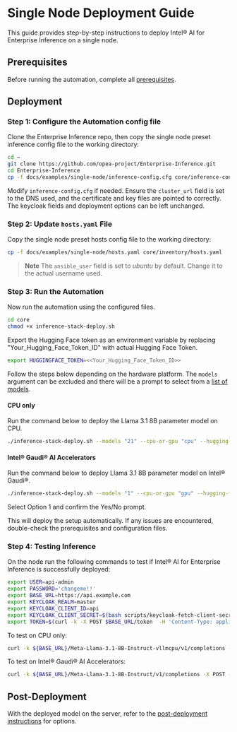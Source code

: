 # Single Node Deployment Guide

This guide provides step-by-step instructions to deploy Intel® AI for Enterprise Inference on a single node.

## Prerequisites
Before running the automation, complete all [prerequisites](./prerequisites.md).

## Deployment

### Step 1: Configure the Automation config file
Clone the Enterprise Inference repo, then copy the single node preset inference config file to the working directory:

```bash
cd ~
git clone https://github.com/opea-project/Enterprise-Inference.git
cd Enterprise-Inference
cp -f docs/examples/single-node/inference-config.cfg core/inference-config.cfg
```

Modify `inference-config.cfg` if needed. Ensure the `cluster_url` field is set to the DNS used, and the certificate and key files are pointed to correctly. The keycloak fields and deployment options can be left unchanged.

### Step 2: Update `hosts.yaml` File
Copy the single node preset hosts config file to the working directory:

```bash
cp -f docs/examples/single-node/hosts.yaml core/inventory/hosts.yaml
```

> **Note** The `ansible_user` field is set to *ubuntu* by default. Change it to the actual username used. 

### Step 3: Run the Automation
Now run the automation using the configured files.
```bash
cd core
chmod +x inference-stack-deploy.sh
```
 Export the Hugging Face token as an environment variable by replacing "Your_Hugging_Face_Token_ID" with actual Hugging Face Token. 
```bash
export HUGGINGFACE_TOKEN=<<Your_Hugging_Face_Token_ID>>
```

Follow the steps below depending on the hardware platform. The `models` argument can be excluded and there will be a prompt to select from a [list of models](./supported-models.md).

#### CPU only
Run the command below to deploy the Llama 3.1 8B parameter model on CPU.
```bash
./inference-stack-deploy.sh --models "21" --cpu-or-gpu "cpu" --hugging-face-token $HUGGINGFACE_TOKEN
```

#### Intel® Gaudi® AI Accelerators
Run the command below to deploy Llama 3.1 8B parameter model on Intel® Gaudi®.
```bash
./inference-stack-deploy.sh --models "1" --cpu-or-gpu "gpu" --hugging-face-token $HUGGINGFACE_TOKEN
```

Select Option 1 and confirm the Yes/No prompt.

This will deploy the setup automatically. If any issues are encountered, double-check the prerequisites and configuration files.

### Step 4: Testing Inference
On the node run the following commands to test if Intel® AI for Enterprise Inference is successfully deployed:

```bash
export USER=api-admin
export PASSWORD='changeme!!'
export BASE_URL=https://api.example.com
export KEYCLOAK_REALM=master
export KEYCLOAK_CLIENT_ID=api
export KEYCLOAK_CLIENT_SECRET=$(bash scripts/keycloak-fetch-client-secret.sh api.example.com api-admin 'changeme!!' api | awk -F': ' '/Client secret:/ {print $2}')
export TOKEN=$(curl -k -X POST $BASE_URL/token  -H 'Content-Type: application/x-www-form-urlencoded' -d "grant_type=client_credentials&client_id=${KEYCLOAK_CLIENT_ID}&client_secret=${KEYCLOAK_CLIENT_SECRET}" | jq -r .access_token)
```

To test on CPU only:
```bash
curl -k ${BASE_URL}/Meta-Llama-3.1-8B-Instruct-vllmcpu/v1/completions -X POST -d '{"model": "meta-llama/Meta-Llama-3.1-8B-Instruct", "prompt": "What is Deep Learning?", "max_tokens": 25, "temperature": 0}' -H 'Content-Type: application/json' -H "Authorization: Bearer $TOKEN"
```

To test on Intel® Gaudi® AI Accelerators:
```bash
curl -k ${BASE_URL}/Meta-Llama-3.1-8B-Instruct/v1/completions -X POST -d '{"model": "meta-llama/Meta-Llama-3.1-8B-Instruct", "prompt": "What is Deep Learning?", "max_tokens": 25, "temperature": 0}' -H 'Content-Type: application/json' -H "Authorization: Bearer $TOKEN"
```

## Post-Deployment
With the deployed model on the server, refer to the [post-deployment instructions](./README.md#post-deployment) for options.
